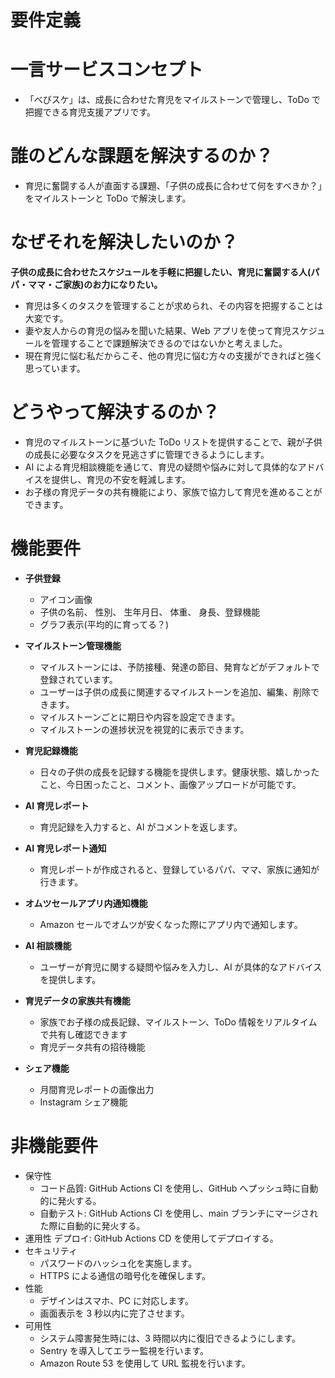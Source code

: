 # 要件定義

# 一言サービスコンセプト

- 「べびスケ」は、成長に合わせた育児をマイルストーンで管理し、ToDo で把握できる育児支援アプリです。

# 誰のどんな課題を解決するのか？

- 育児に奮闘する人が直面する課題、「子供の成長に合わせて何をすべきか？」をマイルストーンと ToDo で解決します。

# なぜそれを解決したいのか？

**子供の成長に合わせたスケジュールを手軽に把握したい、育児に奮闘する人(パパ・ママ・ご家族)のお力になりたい。**

- 育児は多くのタスクを管理することが求められ、その内容を把握することは大変です。
- 妻や友人からの育児の悩みを聞いた結果、Web アプリを使って育児スケジュールを管理することで課題解決できるのではないかと考えました。
- 現在育児に悩む私だからこそ、他の育児に悩む方々の支援ができればと強く思っています。

# どうやって解決するのか？

- 育児のマイルストーンに基づいた ToDo リストを提供することで、親が子供の成長に必要なタスクを見逃さずに管理できるようにします。
- AI による育児相談機能を通じて、育児の疑問や悩みに対して具体的なアドバイスを提供し、育児の不安を軽減します。
- お子様の育児データの共有機能により、家族で協力して育児を進めることができます。

# 機能要件

- **子供登録**

  - アイコン画像
  - 子供の名前、 性別、 生年月日、 体重、 身長、登録機能
  - グラフ表示(平均的に育ってる？)

- **マイルストーン管理機能**

  - マイルストーンには、予防接種、発達の節目、発育などがデフォルトで登録されています。
  - ユーザーは子供の成長に関連するマイルストーンを追加、編集、削除できます。
  - マイルストーンごとに期日や内容を設定できます。
  - マイルストーンの進捗状況を視覚的に表示できます。

- **育児記録機能**

  - 日々の子供の成長を記録する機能を提供します。健康状態、嬉しかったこと、今日困ったこと、コメント、画像アップロードが可能です。

- **AI 育児レポート**

  - 育児記録を入力すると、AI がコメントを返します。

- **AI 育児レポート通知**

  - 育児レポートが作成されると、登録しているパパ、ママ、家族に通知が行きます。

- **オムツセールアプリ内通知機能**

  - Amazon セールでオムツが安くなった際にアプリ内で通知します。

- **AI 相談機能**

  - ユーザーが育児に関する疑問や悩みを入力し、AI が具体的なアドバイスを提供します。

- **育児データの家族共有機能**

  - 家族でお子様の成長記録、マイルストーン、ToDo 情報をリアルタイムで共有し確認できます
  - 育児データ共有の招待機能

- **シェア機能**
  - 月間育児レポートの画像出力
  - Instagram シェア機能

# 非機能要件

- 保守性
  - コード品質: GitHub Actions CI を使用し、GitHub へプッシュ時に自動的に発火する。
  - 自動テスト: GitHub Actions CI を使用し、main ブランチにマージされた際に自動的に発火する。
- 運用性
  デプロイ: GitHub Actions CD を使用してデプロイする。
- セキュリティ
  - パスワードのハッシュ化を実施します。
  - HTTPS による通信の暗号化を確保します。
- 性能
  - デザインはスマホ、PC に対応します。
  - 画面表示を 3 秒以内に完了させます。
- 可用性
  - システム障害発生時には、3 時間以内に復旧できるようにします。
  - Sentry を導入してエラー監視を行います。
  - Amazon Route 53 を使用して URL 監視を行います。
